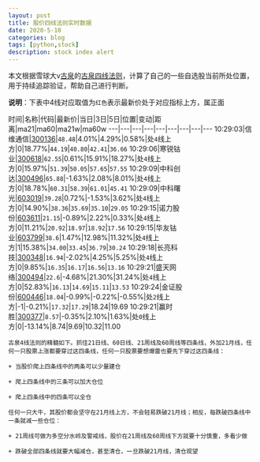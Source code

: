 ```yaml
---
layout: post
title: 股价四线法则实时数据
date: 2020-5-10
categories: blog
tags: [python,stock]
description: stock index alert
---
```



本文根据雪球大v[古泉](https://xueqiu.com/u/7148646888)的[古泉四线法则](https://xueqiu.com/7148646888/130498192)，计算了自己的一些自选股当前所处位置，用于持续追踪验证，帮助自己进行判断。

**说明**：下表中4线对应取值为`红色`表示最新价处于对应指标上方，属正面

时间|名称|代码|最新价|当日|3日|5日|位置|变动|距离|ma21|ma60|ma21w|ma60w
---|---|---|---|---|---|---|---|---
10:29:03|信维通信|[300136](https://xueqiu.com/S/SZ300136)|`48.48`|4.01%|4.29%|0.58%|处`4`线上方|0|18.77%|`44.19`|`40.80`|`42.41`|`36.66`
10:29:06|寒锐钴业|[300618](https://xueqiu.com/S/SZ300618)|`62.55`|0.61%|15.91%|18.27%|处`4`线上方|0|15.97%|`51.39`|`50.05`|`57.65`|`57.55`
10:29:09|中科创达|[300496](https://xueqiu.com/S/SZ300496)|`65.88`|-1.63%|2.08%|8.01%|处`4`线上方|0|18.78%|`60.31`|`58.39`|`61.01`|`45.41`
10:29:09|中科曙光|[603019](https://xueqiu.com/S/SH603019)|`39.28`|0.72%|-1.53%|3.62%|处`4`线上方|0|14.90%|`38.36`|`35.69`|`35.10`|`29.05`
10:29:15|诺力股份|[603611](https://xueqiu.com/S/SH603611)|`21.15`|-0.89%|2.22%|0.33%|处`4`线上方|0|11.21%|`20.92`|`18.97`|`18.92`|`17.56`
10:29:15|华友钴业|[603799](https://xueqiu.com/S/SH603799)|`38.6`|1.47%|12.98%|11.32%|处`4`线上方|1|15.38%|`34.00`|`33.45`|`36.79`|`30.24`
10:29:18|长亮科技|[300348](https://xueqiu.com/S/SZ300348)|`16.94`|-2.02%|4.25%|5.25%|处`4`线上方|0|9.85%|`16.35`|`16.17`|`16.56`|`13.16`
10:29:21|盛天网络|[300494](https://xueqiu.com/S/SZ300494)|`22.6`|-4.68%|21.30%|31.24%|处`4`线上方|0|52.83%|`16.13`|`14.69`|`15.11`|`13.53`
10:29:24|金证股份|[600446](https://xueqiu.com/S/SH600446)|`18.04`|-0.99%|-0.22%|-0.55%|处`2`线上方|-1|-0.21%|`17.32`|`17.29`|18.24|19.69
10:29:21|赢时胜|[300377](https://xueqiu.com/S/SZ300377)|`8.57`|-0.35%|2.10%|1.63%|处`0`线上方|0|-13.14%|8.74|9.69|10.32|11.00

```
古泉4线法则的精髓如下。抓住21日线、60日线、21周线及60周线等四条线，外加21月线，任何一只股票上涨都要穿过这四条线，任何一只股票要想爆雷也要先下穿过这四条线：

+ 当股价爬上四条线中的两条可以少量建仓

+ 爬上四条线中的三条可以加大仓位

+ 爬上四条线中的四条可以全仓

任何一只大牛，其股价都会坚守在21月线上方，不会轻易跌破21月线；相反，每跌破四条线中一条就减一些仓位：

+ 21周线可做为多空分水岭及警戒线，股价在21周线及60周线下方就要十分慎重，多看少做

+ 跌破全部四条线就要大幅减仓，甚至清仓，一旦跌破21月线，清仓观望
```